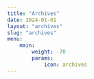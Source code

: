 ```yaml
---
title: "Archives"
date: 2024-01-01
layout: "archives"
slug: "archives"
menu:
    main:
        weight: -70
        params: 
            icon: archives
---
```

